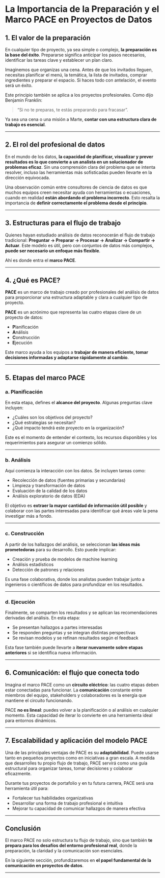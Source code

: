 # **La Importancia de la Preparación y el Marco PACE en Proyectos de Datos**

## **1. El valor de la preparación**

En cualquier tipo de proyecto, ya sea simple o complejo, **la preparación es la base del éxito**. Prepararse significa anticipar los pasos necesarios, identificar las tareas clave y establecer un plan claro.

Imaginemos que organizas una cena. Antes de que los invitados lleguen, necesitas planificar el menú, la temática, la lista de invitados, comprar ingredientes y preparar el espacio. Si haces todo con antelación, el evento será un éxito.

Este principio también se aplica a los proyectos profesionales. Como dijo Benjamin Franklin:

> “Si no te preparas, te estás preparando para fracasar”.

Ya sea una cena o una misión a Marte, **contar con una estructura clara de trabajo es esencial**.

---

## **2. El rol del profesional de datos**

En el mundo de los datos, **la capacidad de planificar, visualizar y prever resultados es lo que convierte a un analista en un solucionador de problemas eficaz**. Sin una comprensión clara del problema que se intenta resolver, incluso las herramientas más sofisticadas pueden llevarte en la dirección equivocada.

Una observación común entre consultores de ciencia de datos es que muchos equipos creen necesitar ayuda con herramientas o ecuaciones, cuando en realidad **están abordando el problema incorrecto**.
Esto resalta la importancia de **definir correctamente el problema desde el principio**.

---

## **3. Estructuras para el flujo de trabajo**

Quienes hayan estudiado análisis de datos reconocerán el flujo de trabajo tradicional:
**Preguntar → Preparar → Procesar → Analizar → Compartir → Actuar**.
Este modelo es útil, pero con conjuntos de datos más complejos, **puede ser necesario un enfoque más flexible**.

Ahí es donde entra el **marco PACE**.

---

## **4. ¿Qué es PACE?**

**PACE** es un marco de trabajo creado por profesionales del análisis de datos para proporcionar una estructura adaptable y clara a cualquier tipo de proyecto.

**PACE** es un acrónimo que representa las cuatro etapas clave de un proyecto de datos:

* **P**lanificación
* **A**nálisis
* **C**onstrucción
* **E**jecución

Este marco ayuda a los equipos a **trabajar de manera eficiente, tomar decisiones informadas y adaptarse rápidamente al cambio**.

---

## **5. Etapas del marco PACE**

### **a. Planificación**

En esta etapa, defines el **alcance del proyecto**. Algunas preguntas clave incluyen:

* ¿Cuáles son los objetivos del proyecto?
* ¿Qué estrategias se necesitan?
* ¿Qué impacto tendrá este proyecto en la organización?

Este es el momento de entender el contexto, los recursos disponibles y los requerimientos para asegurar un comienzo sólido.

---

### **b. Análisis**

Aquí comienza la interacción con los datos. Se incluyen tareas como:

* Recolección de datos (fuentes primarias y secundarias)
* Limpieza y transformación de datos
* Evaluación de la calidad de los datos
* Análisis exploratorio de datos (EDA)

El objetivo es **extraer la mayor cantidad de información útil posible** y colaborar con las partes interesadas para identificar qué áreas vale la pena investigar más a fondo.

---

### **c. Construcción**

A partir de los hallazgos del análisis, se seleccionan **las ideas más prometedoras** para su desarrollo. Esto puede implicar:

* Creación y prueba de modelos de machine learning
* Análisis estadísticos
* Detección de patrones y relaciones

Es una fase colaborativa, donde los analistas pueden trabajar junto a ingenieros o científicos de datos para profundizar en los resultados.

---

### **d. Ejecución**

Finalmente, se comparten los resultados y se aplican las recomendaciones derivadas del análisis. En esta etapa:

* Se presentan hallazgos a partes interesadas
* Se responden preguntas y se integran distintas perspectivas
* Se revisan modelos y se refinan resultados según el feedback

Esta fase también puede llevarte a **iterar nuevamente sobre etapas anteriores** si se identifica nueva información.

---

## **6. Comunicación: el flujo que conecta todo**

Imagina el marco PACE como un **circuito eléctrico**: las cuatro etapas deben estar conectadas para funcionar.
La **comunicación** constante entre miembros del equipo, stakeholders y colaboradores es la energía que mantiene el circuito funcionando.

PACE **no es lineal**: puedes volver a la planificación o al análisis en cualquier momento. Esta capacidad de iterar lo convierte en una herramienta ideal para entornos dinámicos.

---

## **7. Escalabilidad y aplicación del modelo PACE**

Una de las principales ventajas de PACE es su **adaptabilidad**. Puede usarse tanto en pequeños proyectos como en iniciativas a gran escala. A medida que desarrolles tu propio flujo de trabajo, PACE servirá como una guía estructural para organizar tareas, tomar decisiones y colaborar eficazmente.

Durante tus proyectos de portafolio y en tu futura carrera, PACE será una herramienta útil para:

* Fortalecer tus habilidades organizativas
* Desarrollar una forma de trabajo profesional e intuitiva
* Mejorar tu capacidad de comunicar hallazgos de manera efectiva

---

## **Conclusión**

El marco PACE no solo estructura tu flujo de trabajo, sino que también **te prepara para los desafíos del entorno profesional real**, donde la preparación, la claridad y la comunicación son esenciales.

En la siguiente sección, profundizaremos en **el papel fundamental de la comunicación en proyectos de datos**.

---


